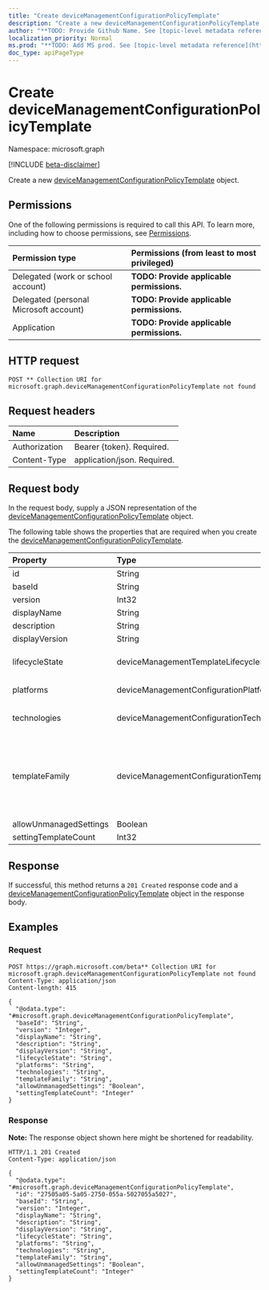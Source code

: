 ```yaml
---
title: "Create deviceManagementConfigurationPolicyTemplate"
description: "Create a new deviceManagementConfigurationPolicyTemplate object."
author: "**TODO: Provide Github Name. See [topic-level metadata reference](https://msgo.azurewebsites.net/add/document/guidelines/metadata.html#topic-level-metadata)**"
localization_priority: Normal
ms.prod: "**TODO: Add MS prod. See [topic-level metadata reference](https://msgo.azurewebsites.net/add/document/guidelines/metadata.html#topic-level-metadata)**"
doc_type: apiPageType
---
```


# Create deviceManagementConfigurationPolicyTemplate
Namespace: microsoft.graph

[!INCLUDE [beta-disclaimer](../../includes/beta-disclaimer.md)]

Create a new [deviceManagementConfigurationPolicyTemplate](../resources/intune-devicemanagementconfigurationpolicytemplate.md) object.

## Permissions
One of the following permissions is required to call this API. To learn more, including how to choose permissions, see [Permissions](/graph/permissions-reference).

|Permission type|Permissions (from least to most privileged)|
|:---|:---|
|Delegated (work or school account)|**TODO: Provide applicable permissions.**|
|Delegated (personal Microsoft account)|**TODO: Provide applicable permissions.**|
|Application|**TODO: Provide applicable permissions.**|

## HTTP request

<!-- {
  "blockType": "ignored"
}
-->
``` http
POST ** Collection URI for microsoft.graph.deviceManagementConfigurationPolicyTemplate not found
```

## Request headers
|Name|Description|
|:---|:---|
|Authorization|Bearer {token}. Required.|
|Content-Type|application/json. Required.|

## Request body
In the request body, supply a JSON representation of the [deviceManagementConfigurationPolicyTemplate](../resources/intune-devicemanagementconfigurationpolicytemplate.md) object.

The following table shows the properties that are required when you create the [deviceManagementConfigurationPolicyTemplate](../resources/intune-devicemanagementconfigurationpolicytemplate.md).

|Property|Type|Description|
|:---|:---|:---|
|id|String|**TODO: Add Description** Inherited from [entity](../resources/entity.md)|
|baseId|String|**TODO: Add Description**|
|version|Int32|**TODO: Add Description**|
|displayName|String|**TODO: Add Description**|
|description|String|**TODO: Add Description**|
|displayVersion|String|**TODO: Add Description**|
|lifecycleState|deviceManagementTemplateLifecycleState|**TODO: Add Description**. Possible values are: `invalid`, `draft`, `active`, `superseded`, `deprecated`, `retired`.|
|platforms|deviceManagementConfigurationPlatforms|**TODO: Add Description**. Possible values are: `none`, `macOS`, `windows10X`, `windows10`.|
|technologies|deviceManagementConfigurationTechnologies|**TODO: Add Description**. Possible values are: `none`, `mdm`, `windows10XManagement`, `configManager`.|
|templateFamily|deviceManagementConfigurationTemplateFamily|**TODO: Add Description**. Possible values are: `none`, `endpointSecurityAntivirus`, `endpointSecurityDiskEncryption`, `endpointSecurityFirewall`, `endpointSecurityEndpointDectionAndResponse`, `endpointSecurityAttackSurfaceReduction`, `endpointSecurityAccountProtection`, `endpointSecurityApplicationControl`.|
|allowUnmanagedSettings|Boolean|**TODO: Add Description**|
|settingTemplateCount|Int32|**TODO: Add Description**|



## Response

If successful, this method returns a `201 Created` response code and a [deviceManagementConfigurationPolicyTemplate](../resources/intune-devicemanagementconfigurationpolicytemplate.md) object in the response body.

## Examples

### Request
<!-- {
  "blockType": "request",
  "name": "create_devicemanagementconfigurationpolicytemplate_from_"
}
-->
``` http
POST https://graph.microsoft.com/beta** Collection URI for microsoft.graph.deviceManagementConfigurationPolicyTemplate not found
Content-Type: application/json
Content-length: 415

{
  "@odata.type": "#microsoft.graph.deviceManagementConfigurationPolicyTemplate",
  "baseId": "String",
  "version": "Integer",
  "displayName": "String",
  "description": "String",
  "displayVersion": "String",
  "lifecycleState": "String",
  "platforms": "String",
  "technologies": "String",
  "templateFamily": "String",
  "allowUnmanagedSettings": "Boolean",
  "settingTemplateCount": "Integer"
}
```


### Response
**Note:** The response object shown here might be shortened for readability.
<!-- {
  "blockType": "response",
  "truncated": true,
  "@odata.type": "microsoft.graph.deviceManagementConfigurationPolicyTemplate"
}
-->
``` http
HTTP/1.1 201 Created
Content-Type: application/json

{
  "@odata.type": "#microsoft.graph.deviceManagementConfigurationPolicyTemplate",
  "id": "27505a05-5a05-2750-055a-5027055a5027",
  "baseId": "String",
  "version": "Integer",
  "displayName": "String",
  "description": "String",
  "displayVersion": "String",
  "lifecycleState": "String",
  "platforms": "String",
  "technologies": "String",
  "templateFamily": "String",
  "allowUnmanagedSettings": "Boolean",
  "settingTemplateCount": "Integer"
}
```

